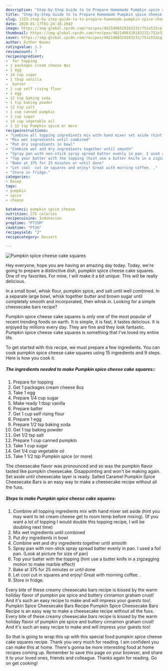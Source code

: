 ```yaml
---
description: "Step-by-Step Guide to to Prepare Homemade Pumpkin spice cheese cake squares"
title: "Step-by-Step Guide to to Prepare Homemade Pumpkin spice cheese cake squares"
slug: 1153-step-by-step-guide-to-to-prepare-homemade-pumpkin-spice-cheese-cake-squares
date: 2020-01-17T01:24:38.204Z
image: https://img-global.cpcdn.com/recipes/4821480329183232/751x532cq70/pumpkin-spice-cheese-cake-squares-recipe-main-photo.jpg
thumbnail: https://img-global.cpcdn.com/recipes/4821480329183232/751x532cq70/pumpkin-spice-cheese-cake-squares-recipe-main-photo.jpg
cover: https://img-global.cpcdn.com/recipes/4821480329183232/751x532cq70/pumpkin-spice-cheese-cake-squares-recipe-main-photo.jpg
author: Esther Nunez
ratingvalue: 3.3
reviewcount: 7
recipeingredient:
-  for topping
- 1 packages cream cheese 8oz
- 1 egg
- 14 cup sugar
- 1 tbsp vanilla
-  batter
- 1 cup self rising flour
- 1 egg
- 12 tsp baking soda
- 1 tsp baking powder
- 12 tsp salt
- 1 cup canned pumpkin
- 1 cup sugar
- 14 cup vegetable oil
- 1 12 tsp Pumpkin spice or more
recipeinstructions:
- "Combine all topping ingredients mix with hand mixer set aside (hint you may want to let cream cheese get to room temp before mixing). (If you want a lot of topping I would double this topping recipe,  I will be doubling next time)"
- "Mix wet ingredients until combined"
- "Put dry ingredients in bowl"
- "Combine wet and dry ingredients together until smooth"
- "Spray pan with non-stick spray spread batter evenly in pan. I used a foil pan. (Look at picture for size of pan)"
- "Top your batter with the topping (hint use a butter knife in a zigzagging motion to make marble effect)"
- "Bake at 375 for 25 minutes or until done"
- "Let cool  cut in squares and enjoy! Great with morning coffee. ."
- "Store in fridge."
categories:
- Resep
tags:
- pumpkin
- spice
- cheese

katakunci: pumpkin spice cheese
nutrition: 275 calories
recipecuisine: Indonesian
preptime: "PT35M"
cooktime: "PT2H"
recipeyield: "2"
recipecategory: Dessert

---
```



![Pumpkin spice cheese cake squares](https://img-global.cpcdn.com/recipes/4821480329183232/751x532cq70/pumpkin-spice-cheese-cake-squares-recipe-main-photo.jpg)

Hey everyone, hope you are having an amazing day today. Today, we're going to prepare a distinctive dish, pumpkin spice cheese cake squares. One of my favorites. For mine, I will make it a bit unique. This will be really delicious.

In a small bowl, whisk flour, pumpkin spice, and salt until well combined. In a separate large bowl, whisk together butter and brown sugar until completely smooth and incorporated, then whisk in. Looking for a simple cheesecake bars recipe?

Pumpkin spice cheese cake squares is only one of the most popular of recent trending foods on earth. It is simple, it is fast, it tastes delicious. It is enjoyed by millions every day. They are fine and they look fantastic. Pumpkin spice cheese cake squares is something that I've loved my entire life.


To get started with this recipe, we must prepare a few ingredients. You can cook pumpkin spice cheese cake squares using 15 ingredients and 9 steps. Here is how you cook it.

##### The ingredients needed to make Pumpkin spice cheese cake squares::

1. Prepare  for topping
1. Get 1 packages cream cheese 8oz
1. Take 1 egg
1. Prepare 1/4 cup sugar
1. Make ready 1 tbsp vanilla
1. Prepare  batter
1. Get 1 cup self rising flour
1. Prepare 1 egg
1. Prepare 1/2 tsp baking soda
1. Get 1 tsp baking powder
1. Get 1/2 tsp salt
1. Prepare 1 cup canned pumpkin
1. Take 1 cup sugar
1. Get 1/4 cup vegetable oil
1. Take 1 1/2 tsp Pumpkin spice (or more)


The cheesecake flavor was pronounced and so was the pumpkin flavor tasted like pumpkin cheesecake. Disappointing and won&#39;t be making again. Set aside until cheesecake layer is ready. Salted Caramel Pumpkin Spice Cheesecake Bars is an easy way to make a cheesecake recipe without all the fuss. 

##### Steps to make Pumpkin spice cheese cake squares:

1. Combine all topping ingredients mix with hand mixer set aside (hint you may want to let cream cheese get to room temp before mixing). (If you want a lot of topping I would double this topping recipe,  I will be doubling next time)
1. Mix wet ingredients until combined
1. Put dry ingredients in bowl
1. Combine wet and dry ingredients together until smooth
1. Spray pan with non-stick spray spread batter evenly in pan. I used a foil pan. (Look at picture for size of pan)
1. Top your batter with the topping (hint use a butter knife in a zigzagging motion to make marble effect)
1. Bake at 375 for 25 minutes or until done
1. Let cool  cut in squares and enjoy! Great with morning coffee. .
1. Store in fridge.


Every bite of these creamy cheesecake bars recipe is kissed by the warm holiday flavor of pumpkin pie spice and buttery cinnamon graham crust! And it&#39;s such an easy recipe to make and will impress your guests too!. Pumpkin Spice Cheesecake Bars Recipe Pumpkin Spice Cheesecake Bars Recipe is an easy way to make a cheesecake recipe without all the fuss. Every bite of these creamy cheesecake bars recipe is kissed by the warm holiday flavor of pumpkin pie spice and buttery cinnamon graham crust! And it&#39;s such an easy recipe to make and will impress your guests too! 

So that is going to wrap this up with this special food pumpkin spice cheese cake squares recipe. Thank you very much for reading. I am confident you can make this at home. There's gonna be more interesting food at home recipes coming up. Remember to save this page on your browser, and share it to your loved ones, friends and colleague. Thanks again for reading. Go on get cooking!
